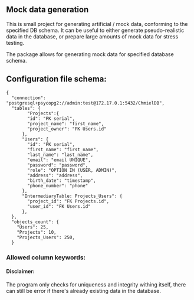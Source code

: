 ## Mock data generation

This is small project for generating artificial / mock data, conforming to the specified DB schema.
It can be useful to either generate pseudo-realistic data in the database, or prepare large amounts of mock data for stress testing.


The package allows for generating mock data for specified database schema.

## Configuration file schema:

```  
{
  "connection": "postgresql+psycopg2://admin:test@172.17.0.1:5432/ChmielDB",
  "tables": {
        "Projects":{
        "id": "PK serial",
        "project_name": "first_name",
        "project_owner": "FK Users.id"
      },
      "Users": {
        "id": "PK serial",
        "first_name": "first_name",
        "last_name": "last_name",
        "email": "email UNIQUE",
        "password": "password",
        "role": "OPTION IN (USER, ADMIN)",
        "address": "address",
        "birth_date": "timestamp",
        "phone_number": "phone"
      },
      "IntermediaryTable: Projects_Users": {
        "project_id": "FK Projects.id",
        "user_id": "FK Users.id"
      },
  },
  "objects_count": {
    "Users": 25,
    "Projects": 10,
    "Projects_Users": 250,
  }
```


### Allowed column keywords:




#### Disclaimer:
The program only checks for uniqueness and integrity withing itself, there can still be error if there's already existing data in the database.
